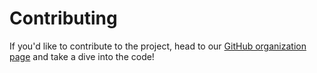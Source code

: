 # Contributing

If you'd like to contribute to the project, head to our [GitHub organization page](https://github.com/trello-talk) and take a dive into the code! 
